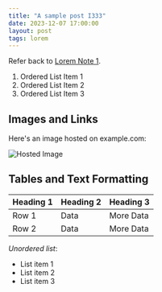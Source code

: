 ```yaml
---
title: "A sample post I333"
date: 2023-12-07 17:00:00
layout: post
tags: lorem
---
```



Refer back to [Lorem Note 1](./lorem1).

1. Ordered List Item 1
2. Ordered List Item 2
3. Ordered List Item 3

## Images and Links

Here's an image hosted on example.com:

![Hosted Image](http://example.com/hosted-image.jpg)

## Tables and Text Formatting

| Heading 1 | Heading 2 | Heading 3 |
| --------- | --------- | --------- |
| Row 1     | Data      | More Data |
| Row 2     | Data      | More Data |

_Unordered list_:

- List item 1
- List item 2
- List item 3
